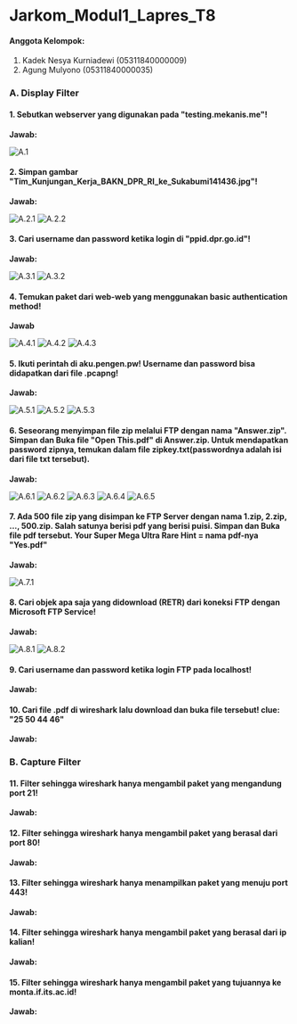# Jarkom_Modul1_Lapres_T8
#### Anggota Kelompok:
1. Kadek Nesya Kurniadewi (05311840000009)
2. Agung Mulyono (05311840000035)


### A. Display Filter
#### 1.  Sebutkan webserver yang digunakan pada "testing.mekanis.me"!
**Jawab:**

![A.1](https://github.com/agung56/Jarkom_Modul1_Lapres_T8/blob/main/img/A.1.png)
#### 2.  Simpan gambar "Tim_Kunjungan_Kerja_BAKN_DPR_RI_ke_Sukabumi141436.jpg"!
**Jawab:**

![A.2.1](https://github.com/agung56/Jarkom_Modul1_Lapres_T8/blob/main/img/A.2.1.png)
![A.2.2](https://github.com/agung56/Jarkom_Modul1_Lapres_T8/blob/main/img/A.2.2.png)
#### 3.  Cari username dan password ketika login di "ppid.dpr.go.id"!
**Jawab:**

![A.3.1](https://github.com/agung56/Jarkom_Modul1_Lapres_T8/blob/main/img/A.3.1.png)
![A.3.2](https://github.com/agung56/Jarkom_Modul1_Lapres_T8/blob/main/img/A.3.2.png)
#### 4.  Temukan paket dari web-web yang menggunakan basic authentication method!
**Jawab**

![A.4.1](https://github.com/agung56/Jarkom_Modul1_Lapres_T8/blob/main/img/A.4.1.png)
![A.4.2](https://github.com/agung56/Jarkom_Modul1_Lapres_T8/blob/main/img/A.4.2.png)
![A.4.3](https://github.com/agung56/Jarkom_Modul1_Lapres_T8/blob/main/img/A.4.3.png)
#### 5.  Ikuti perintah di aku.pengen.pw! Username dan password bisa didapatkan dari file .pcapng!
**Jawab:**

![A.5.1](https://github.com/agung56/Jarkom_Modul1_Lapres_T8/blob/main/img/A.5.1.png)
![A.5.2](https://github.com/agung56/Jarkom_Modul1_Lapres_T8/blob/main/img/A.5.2.png)
![A.5.3](https://github.com/agung56/Jarkom_Modul1_Lapres_T8/blob/main/img/A.5.3.png)
#### 6.  Seseorang menyimpan file zip melalui FTP dengan nama "Answer.zip". Simpan dan Buka file "Open   This.pdf" di Answer.zip. Untuk mendapatkan password zipnya, temukan dalam file zipkey.txt(passwordnya adalah isi dari file txt tersebut).
**Jawab:**

![A.6.1](https://github.com/agung56/Jarkom_Modul1_Lapres_T8/blob/main/img/A.6.1.png)
![A.6.2](https://github.com/agung56/Jarkom_Modul1_Lapres_T8/blob/main/img/A.6.2.png)
![A.6.3](https://github.com/agung56/Jarkom_Modul1_Lapres_T8/blob/main/img/A.6.3.png)
![A.6.4](https://github.com/agung56/Jarkom_Modul1_Lapres_T8/blob/main/img/A.6.4.png)
![A.6.5](https://github.com/agung56/Jarkom_Modul1_Lapres_T8/blob/main/img/A.6.5.png)
#### 7. Ada 500 file zip yang disimpan ke FTP Server dengan nama 1.zip, 2.zip, ..., 500.zip. Salah satunya berisi pdf yang berisi puisi. Simpan dan Buka file pdf tersebut. Your Super Mega Ultra Rare Hint = nama pdf-nya "Yes.pdf"
**Jawab:**

![A.7.1](https://github.com/agung56/Jarkom_Modul1_Lapres_T8/blob/main/img/A.7.1.png)
#### 8. Cari objek apa saja yang didownload (RETR) dari koneksi FTP dengan Microsoft FTP Service!
**Jawab:**

![A.8.1](https://github.com/agung56/Jarkom_Modul1_Lapres_T8/blob/main/img/A.8.1.png)
![A.8.2](https://github.com/agung56/Jarkom_Modul1_Lapres_T8/blob/main/img/A.8.2.png)
#### 9. Cari username dan password ketika login FTP pada localhost!
**Jawab:**

#### 10. Cari file .pdf di wireshark lalu download dan buka file tersebut! clue: "25 50 44 46" 
**Jawab:**

### B. Capture Filter
#### 11. Filter sehingga wireshark hanya mengambil paket yang mengandung port 21!
**Jawab:**

#### 12. Filter sehingga wireshark hanya mengambil paket yang berasal dari port 80!
**Jawab:**

#### 13. Filter sehingga wireshark hanya menampilkan paket yang menuju port 443!
**Jawab:**

#### 14. Filter sehingga wireshark hanya mengambil paket yang berasal dari ip kalian!
**Jawab:**

#### 15. Filter sehingga wireshark hanya mengambil paket yang tujuannya ke monta.if.its.ac.id!
**Jawab:**
